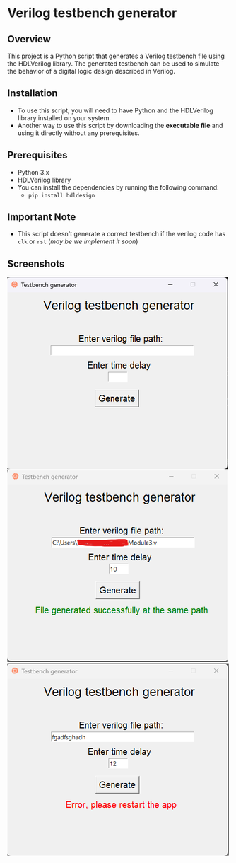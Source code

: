 # Verilog testbench generator
## Overview
This project is a Python script that generates a Verilog testbench file using the HDLVerilog library. The generated testbench can be used to simulate the behavior of a digital logic design described in Verilog.

## Installation
- To use this script, you will need to have Python and the HDLVerilog library installed on your system.
- Another way to use this script by downloading the **executable file** and using it directly without any prerequisites.

## Prerequisites
- Python 3.x
- HDLVerilog library
- You can install the dependencies by running the following command:
  - `pip install hdldesign`


## Important Note
 - This script doesn't generate a correct testbench if the verilog code has `clk` or `rst` (_may be we implement it soon_)

## Screenshots
![](https://github.com/Kerolos-Noshy/verilog_testbench_generator/blob/main/Screenshots/1.png)
![](https://github.com/Kerolos-Noshy/verilog_testbench_generator/blob/main/Screenshots/2.png)
![](https://github.com/Kerolos-Noshy/verilog_testbench_generator/blob/main/Screenshots/3.png)

